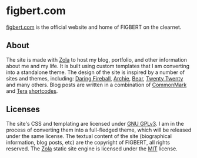 # figbert.com
[figbert.com][figbert] is the official website and home of FIGBERT on the clearnet.

## About
The site is made with [Zola][zola] to host my blog, portfolio, and other information about me and my life. It is built using custom templates that I am converting into a
standalone theme. The design of the site is inspired by a number of sites and themes, including: [Daring Fireball][df], [Archie][archie], [Bear][bear], [Twenty Twenty][2020] and
many others. Blog posts are written in a combination of [CommonMark][commonmark] and [Tera][tera] [shortcodes][shortcodes].

## Licenses
The site's CSS and templating are licensed under [GNU GPLv3][gpl]. I am in the process of converting them into a full-fledged theme, which will be released under the same
license. The textual content of the site (biographical information, blog posts, etc) are the copyright of FIGBERT, all rights reserved. The [Zola][zola] static site engine is
licensed under the [MIT][zola-license] license.

[figbert]: https://figbert.com/
[zola]: https://www.getzola.org/
[df]: https://daringfireball.net/
[archie]: https://themes.gohugo.io/archie/
[bear]: https://bearblog.dev/
[2020]: https://wordpress.org/themes/twentytwenty
[gpl]: COPYING
[zola-license]: https://github.com/getzola/zola/blob/master/LICENSE
[commonmark]: https://commonmark.org/
[tera]: https://tera.netlify.app/
[shortcodes]: https://www.getzola.org/documentation/content/shortcodes/

